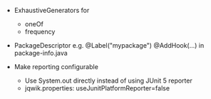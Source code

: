 - ExhaustiveGenerators for
  - oneOf
  - frequency

- PackageDescriptor e.g.
  @Label("mypackage")
  @AddHook(...)
  in package-info.java

- Make reporting configurable
  - Use System.out directly instead of using JUnit 5 reporter
  - jqwik.properties: useJunitPlatformReporter=false